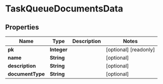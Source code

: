 

# TaskQueueDocumentsData

## Properties

Name | Type | Description | Notes
------------ | ------------- | ------------- | -------------
**pk** | **Integer** |  |  [optional] [readonly]
**name** | **String** |  |  [optional]
**description** | **String** |  |  [optional]
**documentType** | **String** |  |  [optional]



